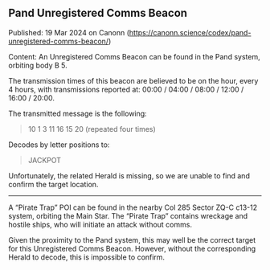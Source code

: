 ## Pand Unregistered Comms Beacon

Published: 19 Mar 2024 on Canonn (https://canonn.science/codex/pand-unregistered-comms-beacon/)

Content: An Unregistered Comms Beacon can be found in the Pand system, orbiting body B 5. 

The transmission times of this beacon are believed to be on the hour, every 4 hours, with transmissions reported at: 00:00 / 04:00 / 08:00 / 12:00 / 16:00 / 20:00. 

The transmitted message is the following:

> 
> 10 1 3 11 16 15 20
> (repeated four times)

Decodes by letter positions to:

> 
> JACKPOT

Unfortunately, the related Herald is missing, so we are unable to find and confirm the target location.

* * *

A “Pirate Trap” POI can be found in the nearby Col 285 Sector ZQ-C c13-12 system, orbiting the Main Star. The “Pirate Trap” contains wreckage and hostile ships, who will initiate an attack without comms.

Given the proximity to the Pand system, this may well be the correct target for this Unregistered Comms Beacon. However, without the corresponding Herald to decode, this is impossible to confirm.